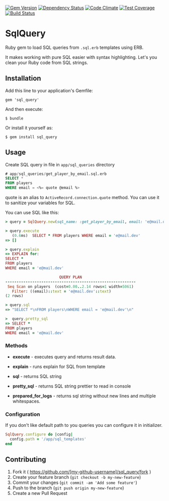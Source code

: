 [![Gem Version](https://badge.fury.io/rb/sql_query.svg)](http://badge.fury.io/rb/sql_query)
[![Dependency Status](https://gemnasium.com/sufleR/sql_query.svg)](https://gemnasium.com/sufleR/sql_query)
[![Code Climate](https://codeclimate.com/github/sufleR/sql_query/badges/gpa.svg)](https://codeclimate.com/github/sufleR/sql_query)
[![Test Coverage](https://codeclimate.com/github/sufleR/sql_query/badges/coverage.svg)](https://codeclimate.com/github/sufleR/sql_query)
[![Build Status](https://travis-ci.org/sufleR/sql_query.svg?branch=master)](https://travis-ci.org/sufleR/sql_query)

# SqlQuery

Ruby gem to load SQL queries from `.sql.erb` templates using ERB.

It makes working with pure SQL easier with syntax highlighting.
Let's you clean your Ruby code from SQL strings.

## Installation

Add this line to your application's Gemfile:

    gem 'sql_query'

And then execute:

    $ bundle

Or install it yourself as:

    $ gem install sql_query

## Usage

Create SQL query in file in `app/sql_queries` directory

```sql
# app/sql_queries/get_player_by_email.sql.erb
SELECT *
FROM players
WHERE email = <%= quote @email %>
```
quote is an alias to `ActiveRecord.connection.quote` method. You can use it to sanitize your variables for SQL.

You can use SQL like this:

```ruby
> query = SqlQuery.new(sql_name: :get_player_by_email, email: 'e@mail.dev')

> query.execute
   (0.6ms)  SELECT * FROM players WHERE email = 'e@mail.dev'
=> []

> query.explain
=> EXPLAIN for:
SELECT *
FROM players
WHERE email = 'e@mail.dev'

                        QUERY PLAN
----------------------------------------------------------
 Seq Scan on players  (cost=0.00..2.14 rows=1 width=5061)
   Filter: ((email)::text = 'e@mail.dev'::text)
(2 rows)

> query.sql
=> "SELECT *\nFROM players\nWHERE email = 'e@mail.dev'\n"

>  query.pretty_sql
=> SELECT *
FROM players
WHERE email = 'e@mail.dev'
```

### Methods

- **execute** - executes query and returns result data.

- **explain** - runs explain for SQL from template
- **sql** - returns SQL string
- **pretty_sql** - returns SQL string prettier to read in console
- **prepared_for_logs** - returns sql string without new lines and multiple whitespaces.

### Configuration

If you don't like default path to you queries you can configure it in initializer.

```ruby
SqlQuery.configure do |config|
  config.path = '/app/sql_templates'
end
```

## Contributing

1. Fork it ( https://github.com/[my-github-username]/sql_query/fork )
2. Create your feature branch (`git checkout -b my-new-feature`)
3. Commit your changes (`git commit -am 'Add some feature'`)
4. Push to the branch (`git push origin my-new-feature`)
5. Create a new Pull Request
